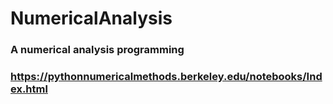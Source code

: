 # NumericalAnalysis
### A numerical analysis programming 
### <https://pythonnumericalmethods.berkeley.edu/notebooks/Index.html>
